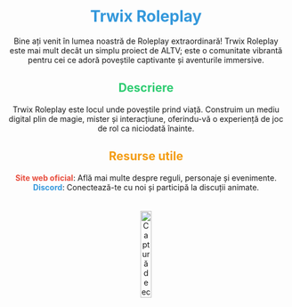 <h1 align="center" style="color: #3498db;">Trwix Roleplay</h1>

<p align="center">Bine ați venit în lumea noastră de Roleplay extraordinară! Trwix Roleplay este mai mult decât un simplu proiect de ALTV; este o comunitate vibrantă pentru cei ce adoră poveștile captivante și aventurile immersive.</p>

<h2 align="center" style="color: #2ecc71;">Descriere</h2>

<p align="center">Trwix Roleplay este locul unde poveștile prind viață. Construim un mediu digital plin de magie, mister și interacțiune, oferindu-vă o experiență de joc de rol ca niciodată înainte.</p>

<h2 align="center" style="color: #f39c12;">Resurse utile</h2>

<p align="center">
  <a href="https://trwix.ro/" style="color: #e74c3c; text-decoration: none; font-weight: bold;">Site web oficial</a>: Află mai multe despre reguli, personaje și evenimente.<br>
  <a href="https://trwix.ro/discord" style="color: #3498db; text-decoration: none; font-weight: bold;">Discord</a>: Conectează-te cu noi și participă la discuții animate.
</p>

<div align="center">
  <img src="https://i.imgur.com/vy1dsCL.png" alt="Captură de ecran din joc" style="width: 20%; border-radius: 10px; margin-top: 20px;">
</div>
